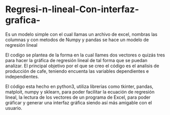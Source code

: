 # Regresi-n-lineal-Con-interfaz-grafica-
Es un modelo simple con el cual llamas un archivo de excel, nombras las columnas y con metodos de Numpy y pandas se hace un modelo de regresión lineal

El codigo se plantea de la forma en la cual llames dos vectores o quizás tres para hacer la gráfica de regresión lineal de tal forma que se puedan analizar. El
principal objetivo por el que se creo el código es el analisis de producción de cafe, teniendo encuenta las variables dependientes e independientes.

El código esta hecho en python3, utiliza librerias como tkinter, pandas, matploit, numpy y sklearn, para poder facilitar la ecuación de regresión lineal, la lectura
de los vectores de un programa de Excel, para poder gráficar y generar una interfaz gráfica siendo así más amigable con el usuario.
